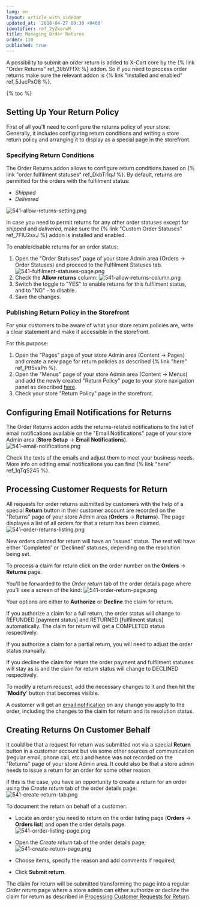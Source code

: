 ```yaml
---
lang: en
layout: article_with_sidebar
updated_at: '2018-04-27 09:30 +0400'
identifier: ref_2yZxorwM
title: Managing Order Returns
order: 110
published: true
---
```

A possibility to submit an order return is added to X-Cart core by the {% link "Order Returns" ref_30bVFfXt %} addon. So if you need to process order returns make sure the relevant addon is {% link "installed and enabled" ref_5JucPxO8 %}. 

{% toc %}

## Setting Up Your Return Policy

First of all you'll need to configure the returns policy of your store. Generally, it includes configuring return conditions and writing a store return policy and arranging it to display as a special page in the storefront. 

### Specifying Return Conditions

The Order Returns addon allows to configure return conditions based on {% link "order fulfilment statuses" ref_DkbTi1qJ %}. By default, returns are permitted for the orders with the fulfilment status:
* _Shipped_
* _Delivered_

![541-allow-returns-setting.png]({{site.baseurl}}/attachments/ref_2yZxorwM/541-allow-returns-setting.png)

In case you need to permit returns for any other order statuses except for _shipped_ and _delivered_, make sure the {% link "Custom Order Statuses" ref_7FIU2sxJ %} addon is installed and enabled.

To enable/disable returns for an order status:
1. Open the "Order Statuses" page of your store Admin area (Orders -> Order Statuses) and proceed to the Fulfilment Statuses tab. 
   ![541-fulfilment-statuses-page.png]({{site.baseurl}}/attachments/ref_2yZxorwM/541-fulfilment-statuses-page.png)
2. Check the **Allow returns** column:
   ![541-allow-returns-column.png]({{site.baseurl}}/attachments/ref_2yZxorwM/541-allow-returns-column.png)
3. Switch the toggle to "YES" to enable returns for this fulfilment status, and to "NO" - to disable.
4. Save the changes.

### Publishing Return Policy in the Storefront

For your customers to be aware of what your store return policies are, write a clear statement and make it accessible in the storefront.

For this purpose:
1. Open the "Pages" page of your store Admin area (Content -> Pages) and create a new page for return policies as described {% link "here" ref_Ptf5vaPn %}.
2. Open the "Menus" page of your store Admin area (Content -> Menus) and add the newly created "Return Policy" page to your store navigation panel as described [here](https://kb.x-cart.com/look_and_feel/navigation/adding_new_items_to_your_stores_menus.html#adding-new-menu-items "Managing Order Returns").
3. Check your store "Return Policy" page in the storefront.

## Configuring Email Notifications for Returns

The Order Returns addon adds the returns-related notifications to the list of email notifications available on the "Email Notifications" page of your store Admin area (**Store Setup** -> **Email Notifications**).
![541-email-notifications.png]({{site.baseurl}}/attachments/ref_2yZxorwM/541-email-notifications.png)

Check the texts of the emails and adjust them to meet your business needs. More info on editing email notifications you can find {% link "here" ref_1qTqS245 %}.
   

## Processing Customer Requests for Return

All requests for order returns submitted by customers with the help of a special **Return** button in their customer account are recorded on the "Returns" page of your store Admin area (**Orders** -> **Returns**). The page displayes a list of all orders for that a return has been claimed.
![541-order-returns-listing.png]({{site.baseurl}}/attachments/ref_2yZxorwM/541-order-returns-listing.png)

New orders claimed for return will have an 'Issued' status. The rest will have either 'Completed' or 'Declined' statuses, depending on the resolution being set.

To process a claim for return click on the order number on the **Orders** -> **Returns** page.

You'll be forwarded to the _Order return_ tab of the order details page where you'll see a screen of the kind:
![541-order-return-page.png]({{site.baseurl}}/attachments/ref_2yZxorwM/541-order-return-page.png)

Your options are either to **Authorize** or **Decline** the claim for return. 

If you authorize a claim for a full return, the order status will change to REFUNDED [payment status] and RETURNED [fulfilment status] automatically. The claim for return will get a COMPLETED status respectively.

If you authorize a claim for a partial return, you will need to adjust the order status manually.

If you decline the claim for return the order payment and fulfilment statuses will stay as is and  the claim for return status will change to DECLINED respectively.

To modify a return request, add the necessary changes to it and then hit the '**Modify**' button that becomes visible. 

A customer will get an [email notification](https://kb.x-cart.com/orders/order_returns/managing_OR.html#configuring-email-notifications-for-returns "Managing Order Returns") on any change you apply to the order, including the changes to the claim for return and its resolution status.

## Creating Returns On Customer Behalf

It could be that a request for return was submitted not via a special **Return** button in a customer account but via some other sources of communication (regular email, phone call, etc.) and hence was not recorded on the "Returns" page of your store Admin area. It could also be that a store admin needs to issue a return for an order for some other reason. 

If this is the case, you have an opportunity to create a return for an order using the _Create return_ tab of the order details page:
![541-create-return-tab.png]({{site.baseurl}}/attachments/ref_2yZxorwM/541-create-return-tab.png)

To document the return on behalf of a customer:
* Locate an order you need to return on the order listing page (**Orders** -> **Orders list**) and open the order details page.
  ![541-orrder-listing-page.png]({{site.baseurl}}/attachments/ref_2yZxorwM/541-orrder-listing-page.png)

* Open the _Create return_ tab of the order details page;
  ![541-create-return-page.png]({{site.baseurl}}/attachments/ref_2yZxorwM/541-create-return-page.png)

* Choose items, specify the reason and add comments if required;
* Click **Submit return**.

The claim for return will be submitted transforming the page into a regular _Order return_  page where a store admin can either authorize or decline the claim for return as described in [Processing Customer Requests for Return](https://kb.x-cart.com/orders/order_returns/managing_OR.html#processing-customer-requests-for-return "Managing Order Returns").
